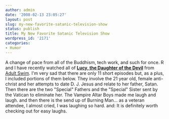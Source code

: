 ```yaml
---
author: admin
date: '2008-02-13 23:05:27'
layout: post
slug: my-new-favorite-satanic-television-show
status: publish
title: My New Favorite Satanic Television Show
wordpress_id: '2171'
categories:
- Humor
---
```


A change of pace from all of the Buddhism, tech work, and such for once.
R and I have recently watched all of **[Lucy, the Daughter of the
Devil](http://en.wikipedia.org/wiki/Lucy,_the_Daughter_of_the_Devil)**
from [Adult Swim](http://www.adultswim.com/video/index.html). I'm very
sad that there are only 11 short episodes but, as a plus, I included
portions of them below. They involve the 21 year old, female anti-christ
and her attempts to date D. J. Jesus and relate to her father, Satan.
Then there are the two "Special" Fathers and the "Special" Sister sent
by the Vatican to eliminate her. The Vampire Altar Boys made me laugh
and laugh. and then there is the send up of Burning Man... as a veteran
attendee, I almost cried, I was laughing so hard. and: It is definitely
worth checking out for easy laughs.
